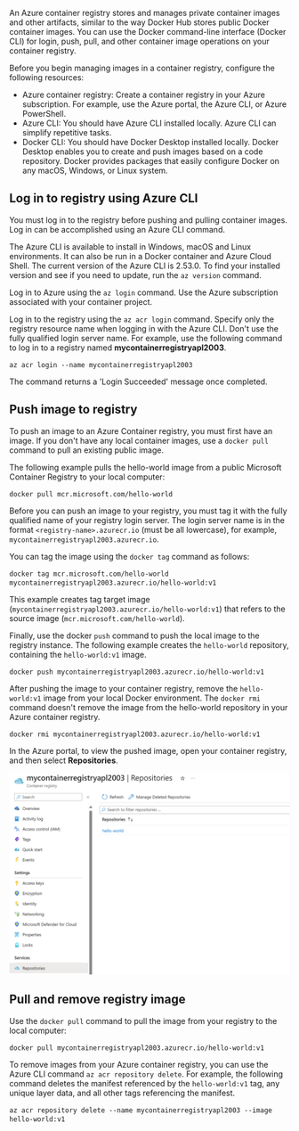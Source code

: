 An Azure container registry stores and manages private container images and other artifacts, similar to the way Docker Hub stores public Docker container images. You can use the Docker command-line interface (Docker CLI) for login, push, pull, and other container image operations on your container registry.

Before you begin managing images in a container registry, configure the following resources:

- Azure container registry: Create a container registry in your Azure subscription. For example, use the Azure portal, the Azure CLI, or Azure PowerShell.
- Azure CLI: You should have Azure CLI installed locally. Azure CLI can simplify repetitive tasks.
- Docker CLI: You should have Docker Desktop installed locally. Docker Desktop enables you to create and push images based on a code repository. Docker provides packages that easily configure Docker on any macOS, Windows, or Linux system.

## Log in to registry using Azure CLI

You must log in to the registry before pushing and pulling container images. Log in can be accomplished using an Azure CLI command.

The Azure CLI is available to install in Windows, macOS and Linux environments. It can also be run in a Docker container and Azure Cloud Shell. The current version of the Azure CLI is 2.53.0. To find your installed version and see if you need to update, run the `az version` command.

Log in to Azure using the `az login` command. Use the Azure subscription associated with your container project.

Log in to the registry using the `az acr login` command. Specify only the registry resource name when logging in with the Azure CLI. Don't use the fully qualified login server name. For example, use the following command to log in to a registry named **mycontainerregistryapl2003**.

```azurecli
az acr login --name mycontainerregistryapl2003
```

The command returns a 'Login Succeeded' message once completed.

## Push image to registry

To push an image to an Azure Container registry, you must first have an image. If you don't have any local container images, use a `docker pull` command to pull an existing public image.

The following example pulls the hello-world image from a public Microsoft Container Registry to your local computer:

```dockercli
docker pull mcr.microsoft.com/hello-world
```

Before you can push an image to your registry, you must tag it with the fully qualified name of your registry login server. The login server name is in the format `<registry-name>.azurecr.io` (must be all lowercase), for example, `mycontainerregistryapl2003.azurecr.io`.

You can tag the image using the `docker tag` command as follows:

```dockercli
docker tag mcr.microsoft.com/hello-world mycontainerregistryapl2003.azurecr.io/hello-world:v1
```

This example creates tag target image (`mycontainerregistryapl2003.azurecr.io/hello-world:v1`) that refers to the source image (`mcr.microsoft.com/hello-world`).

Finally, use the docker `push` command to push the local image to the registry instance. The following example creates the `hello-world` repository, containing the `hello-world:v1` image.

```dockercli
docker push mycontainerregistryapl2003.azurecr.io/hello-world:v1
```

After pushing the image to your container registry, remove the `hello-world:v1` image from your local Docker environment. The `docker rmi` command doesn't remove the image from the hello-world repository in your Azure container registry.

```dockercli
docker rmi mycontainerregistryapl2003.azurecr.io/hello-world:v1
```

In the Azure portal, to view the pushed image, open your container registry, and then select **Repositories**.

![Screenshot showing the Repositories page of the Container Registry instance.](../media/pushed-image-container-registry-repositories.png)

## Pull and remove registry image

Use the `docker pull` command to pull the image from your registry to the local computer:

```dockercli
docker pull mycontainerregistryapl2003.azurecr.io/hello-world:v1
```

To remove images from your Azure container registry, you can use the Azure CLI command `az acr repository delete`. For example, the following command deletes the manifest referenced by the `hello-world:v1` tag, any unique layer data, and all other tags referencing the manifest.

```azurecli
az acr repository delete --name mycontainerregistryapl2003 --image hello-world:v1
```
